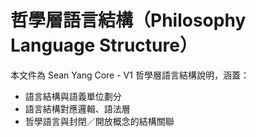 # 哲學層語言結構（Philosophy Language Structure）

本文件為 Sean Yang Core - V1 哲學層語言結構說明，涵蓋：

- 語言結構與語義單位劃分
- 語言結構對應邏輯、語法層
- 哲學語言與封閉／開放概念的結構關聯
